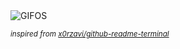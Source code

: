 <div align="justify">
<picture>
    <source media="(prefers-color-scheme: dark)" srcset="https://i.ibb.co/DYmnB4S/output-gif.gif">
    <source media="(prefers-color-scheme: light)" srcset="https://i.ibb.co/DYmnB4S/output-gif.gif">
    <img alt="GIFOS" src="https://i.ibb.co/DYmnB4S/output-gif.gif">
</picture>

<sub><i>inspired from [x0rzavi/github-readme-terminal](https://github.com/x0rzavi/github-readme-terminal)</i></sub>

</div>

<!-- Image deletion URL: https://ibb.co/T1J5QcF/4eed5bead4a0f29546212eb255794b99 -->